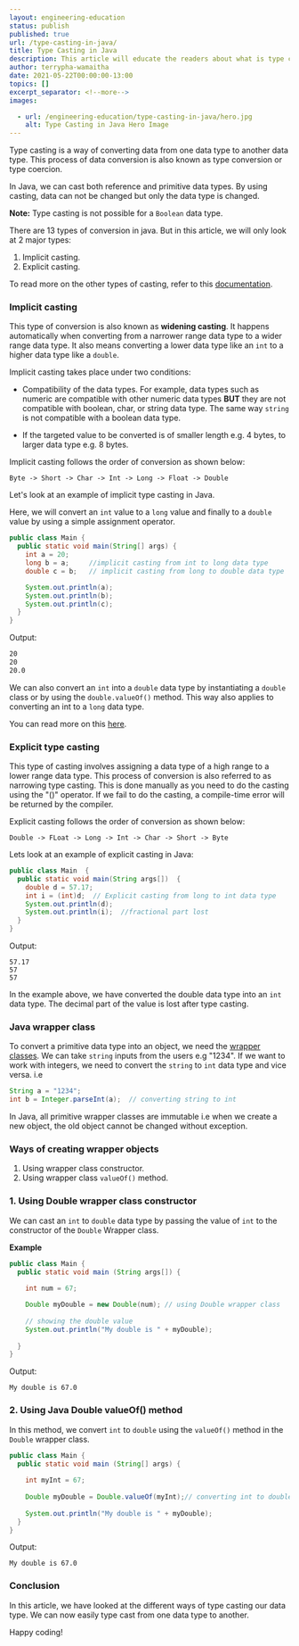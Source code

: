 ```yaml
---
layout: engineering-education
status: publish
published: true
url: /type-casting-in-java/
title: Type Casting in Java
description: This article will educate the readers about what is type casting and the various types of type casting in the Java programming language.
author: terrypha-wamaitha
date: 2021-05-22T00:00:00-13:00
topics: []
excerpt_separator: <!--more-->
images:

  - url: /engineering-education/type-casting-in-java/hero.jpg
    alt: Type Casting in Java Hero Image
---
```

Type casting is a way of converting data from one data type to another data type. This process of data conversion is also known as type conversion or type coercion.
<!--more-->
 
In Java, we can cast both reference and primitive data types. By using casting, data can not be changed but only the data type is changed.

**Note:** Type casting is not possible for a `Boolean` data type.

There are 13 types of conversion in java. But in this article, we will only look at 2 major types:

1. Implicit casting.
2. Explicit casting.

To read more on the other types of casting, refer to this [documentation](https://docs.oracle.com/javase/specs/jls/se10/html/jls-5.html).

### Implicit casting
This type of conversion is also known as **widening casting**. It happens automatically when converting from a narrower range data type to a wider range data type. It also means converting a lower data type like an `int` to a higher data type like a `double`.

Implicit casting takes place under two conditions:

- Compatibility of the data types. For example, data types such as numeric are compatible with other numeric data types **BUT** they are not compatible with boolean, char, or string data type. The same way `string` is not compatible with a boolean data type.

- If the targeted value to be converted is of smaller length e.g. 4 bytes, to larger data type e.g. 8 bytes.

Implicit casting follows the order of conversion as shown below:

```
Byte -> Short -> Char -> Int -> Long -> Float -> Double  
```

Let's look at an example of implicit type casting in Java. 

Here, we will convert an `int` value to a `long` value and finally to a `double` value by using a simple assignment operator.

```Java
public class Main {
  public static void main(String[] args) {
    int a = 20;
    long b = a;     //implicit casting from int to long data type
    double c = b;   // implicit casting from long to double data type

    System.out.println(a);
    System.out.println(b);
    System.out.println(c);
  }
}
```

Output:

```bash
20
20
20.0
```

We can also convert an `int` into a `double` data type by instantiating a `double` class or by using the `double.valueOf()` method. This way also applies to converting an int to a `long` data type.

You can read more on this [here](https://www.studytonight.com/java-type-conversion/how-to-convert-java-int-to-double).

### Explicit type casting

This type of casting involves assigning a data type of a high range to a lower range data type. This process of conversion is also referred to as narrowing type casting. This is done manually as you need to do the casting using the "()" operator. If we fail to do the casting, a compile-time error will be returned by the compiler.

Explicit casting follows the order of conversion as shown below:

```
Double -> FLoat -> Long -> Int -> Char -> Short -> Byte
```

Lets look at an example of explicit casting in Java:

```Java
public class Main  {  
  public static void main(String args[])  {  
    double d = 57.17;  
    int i = (int)d;  // Explicit casting from long to int data type
    System.out.println(d);  
    System.out.println(i);  //fractional part lost
  }  
}
```

Output:

```
57.17
57
57
```

In the example above, we have converted the double data type into an `int` data type. The decimal part of the value is lost after type casting.

### Java wrapper class

To convert a primitive data type into an object, we need the [wrapper classes](https://beginnersbook.com/2017/09/wrapper-class-in-java/). We can take `string` inputs from the users e.g "1234".  If we want to work with integers, we need to convert the `string` to `int` data type and vice versa. i.e

```Java
String a = "1234";
int b = Integer.parseInt(a);  // converting string to int
```

In Java, all primitive wrapper classes are immutable i.e when we create a new object, the old object cannot be changed without exception.

### Ways of creating wrapper objects 

1. Using wrapper class constructor.
2. Using wrapper class `valueOf()` method.

### 1. Using Double wrapper class constructor

We can cast an `int` to `double` data type by passing the value of `int` to the constructor of the `Double` Wrapper class.

**Example**

```java
public class Main {
  public static void main (String args[]) {
      
    int num = 67;

    Double myDouble = new Double(num); // using Double wrapper class
  
    // showing the double value
    System.out.println("My double is " + myDouble);
    
  }
}
```

Output:

```
My double is 67.0
```

### 2. Using Java Double valueOf() method

In this method, we convert `int` to `double` using the `valueOf()` method in the `Double` wrapper class.

```java
public class Main {
  public static void main (String[] args) {
      
    int myInt = 67;
  
    Double myDouble = Double.valueOf(myInt);// converting int to double using the Double valueOf() method
  
    System.out.println("My double is " + myDouble);
  }
}
```

Output:

```
My double is 67.0
```

### Conclusion
In this article, we have looked at the different ways of type casting our data type. We can now easily type cast from one data type to another.

Happy coding!
